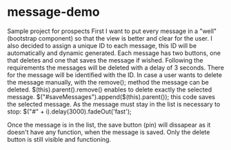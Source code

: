# message-demo
Sample project for prospects
First I want to put every message in a "well" (bootstrap component) so that the view is better and clear for the user. I also decided to assign a unique ID to each message, this ID will be automatically and dynamic generated.
Each message has two buttons, one that deletes and one that saves the message if wished. 
Following the requirements the messages will be deleted with a delay of 3 seconds. There for the message will be identified with the ID. 
In case a user wants to delete the message manually, with the remove(); method the message can be deleted. 
$(this).parent().remove() enables to delete exactly the selected message. 
$("#saveMessages").append($(this).parent()); this code saves the selected message. 
As the message must stay in the list is necessary to stop:
$("#" + i).delay(3000).fadeOut('fast'); 

Once the message is in the list, the save button (pin) will dissapear as it doesn't have any function, when the message is saved. Only the delete button is still visible and functioning. 


